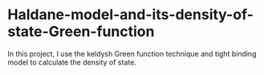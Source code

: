 # Haldane-model-and-its-density-of-state-Green-function

In this project, I use the keldysh Green function technique and tight binding model to calculate the density of state. 
